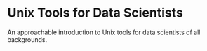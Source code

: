 # Unix Tools for Data Scientists

An approachable introduction to Unix tools for data scientists of all 
backgrounds.
